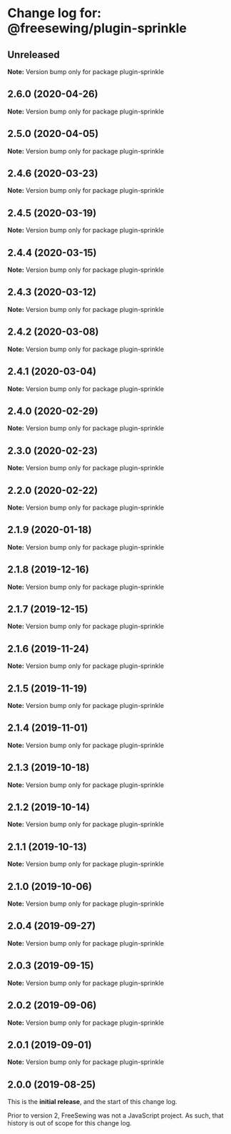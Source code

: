 # Change log for: @freesewing/plugin-sprinkle

## Unreleased

**Note:** Version bump only for package plugin-sprinkle

## 2.6.0 (2020-04-26)

**Note:** Version bump only for package plugin-sprinkle

## 2.5.0 (2020-04-05)

**Note:** Version bump only for package plugin-sprinkle

## 2.4.6 (2020-03-23)

**Note:** Version bump only for package plugin-sprinkle

## 2.4.5 (2020-03-19)

**Note:** Version bump only for package plugin-sprinkle

## 2.4.4 (2020-03-15)

**Note:** Version bump only for package plugin-sprinkle

## 2.4.3 (2020-03-12)

**Note:** Version bump only for package plugin-sprinkle

## 2.4.2 (2020-03-08)

**Note:** Version bump only for package plugin-sprinkle

## 2.4.1 (2020-03-04)

**Note:** Version bump only for package plugin-sprinkle

## 2.4.0 (2020-02-29)

**Note:** Version bump only for package plugin-sprinkle

## 2.3.0 (2020-02-23)

**Note:** Version bump only for package plugin-sprinkle

## 2.2.0 (2020-02-22)

**Note:** Version bump only for package plugin-sprinkle

## 2.1.9 (2020-01-18)

**Note:** Version bump only for package plugin-sprinkle

## 2.1.8 (2019-12-16)

**Note:** Version bump only for package plugin-sprinkle

## 2.1.7 (2019-12-15)

**Note:** Version bump only for package plugin-sprinkle

## 2.1.6 (2019-11-24)

**Note:** Version bump only for package plugin-sprinkle

## 2.1.5 (2019-11-19)

**Note:** Version bump only for package plugin-sprinkle

## 2.1.4 (2019-11-01)

**Note:** Version bump only for package plugin-sprinkle

## 2.1.3 (2019-10-18)

**Note:** Version bump only for package plugin-sprinkle

## 2.1.2 (2019-10-14)

**Note:** Version bump only for package plugin-sprinkle

## 2.1.1 (2019-10-13)

**Note:** Version bump only for package plugin-sprinkle

## 2.1.0 (2019-10-06)

**Note:** Version bump only for package plugin-sprinkle

## 2.0.4 (2019-09-27)

**Note:** Version bump only for package plugin-sprinkle

## 2.0.3 (2019-09-15)

**Note:** Version bump only for package plugin-sprinkle

## 2.0.2 (2019-09-06)

**Note:** Version bump only for package plugin-sprinkle

## 2.0.1 (2019-09-01)

**Note:** Version bump only for package plugin-sprinkle

## 2.0.0 (2019-08-25)

This is the **initial release**, and the start of this change log.

Prior to version 2, FreeSewing was not a JavaScript project.
As such, that history is out of scope for this change log.
